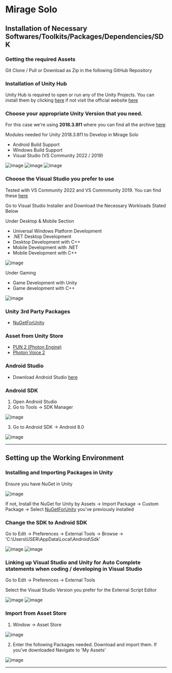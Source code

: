 # Mirage Solo

## Installation of Necessary Softwares/Toolkits/Packages/Dependencies/SDK

### Getting the required Assets
Git Clone / Pull or Download as Zip in the following GitHub Repository

### Installation of Unity Hub
Unity Hub is required to open or run any of the Unity Projects. You can install them by clicking [here](https://public-cdn.cloud.unity3d.com/hub/prod/UnityHubSetup.exe) if not visit the official website [here](https://unity3d.com/get-unity/download)

### Choose your appropriate Unity Version that you need.
For this case we're using **2018.3.8f1** where you can find all the archive [here](https://unity3d.com/get-unity/download/archive)

Modules needed for Unity 2018.3.8f1 to Develop in Mirage Solo
- Android Build Support
- Windows Build Support
- Visual Studio (VS Community 2022 / 2019)

![image](https://user-images.githubusercontent.com/25051402/202063367-e9673c44-4de1-471e-9ff7-cbba742d6bef.png)
![image](https://user-images.githubusercontent.com/25051402/202063434-b4a84e67-eb67-49ed-9a7d-622c8588ba40.png)
![image](https://user-images.githubusercontent.com/25051402/202069544-22c610ac-2369-4651-b479-d9d7d111796b.png)

### Choose the Visual Studio you prefer to use
Tested with VS Community 2022 and VS Commmunity 2019. You can find these [here](https://visualstudio.microsoft.com/downloads/)

Go to Visual Studio Installer and Download the Necessary Workloads Stated Below

Under Desktop & Mobile Section
- Universal Windows Platform Development
- .NET Desktop Development
- Desktop Development with C++
- Mobile Development with .NET
- Mobile Development with C++

![image](https://user-images.githubusercontent.com/25051402/202063696-1e03853e-4275-48f5-8891-a2561c65bc2d.png)

Under Gaming
- Game Development with Unity
- Game development with C++ 

![image](https://user-images.githubusercontent.com/25051402/202063749-59494884-a446-42b5-8170-cb7988ff7e2b.png)

### Unity 3rd Party Packages

- [NuGetForUnity](https://github.com/GlitchEnzo/NuGetForUnity/releases/download/v3.0.5/NugetForUnity.3.0.5.unitypackage) 

### Asset from Unity Store
- [PUN 2 (Photon Engine)](https://assetstore.unity.com/packages/tools/network/pun-2-free-119922)
- [Photon Voice 2](https://assetstore.unity.com/packages/tools/audio/photon-voice-2-130518)

### Android Studio
- Download Android Studio [here](https://developer.android.com/studio)

### Android SDK
1) Open Android Studio
2) Go to Tools -> SDK Manager

![image](https://user-images.githubusercontent.com/25051402/202071467-ac9666d3-f83b-4d68-9cb2-96ae5f0dd9c3.png)

3) Go to Android SDK -> Android 8.0 

![image](https://user-images.githubusercontent.com/25051402/202072451-e5a9d2d3-a310-4e81-9f89-46f654fcad8d.png)

---

## Setting up the Working Environment

### Installing and Importing Packages in Unity

Ensure you have NuGet in Unity

![image](https://user-images.githubusercontent.com/25051402/202064903-980925b6-b459-4c00-a37f-1c8e395cf603.png)

If not, 
Install the NuGet for Unity by Assets -> Import Package -> Custom Package -> Select [NuGetForUnity](https://github.com/GlitchEnzo/NuGetForUnity/releases/download/v3.0.5/NugetForUnity.3.0.5.unitypackage) you've previously installed 

### Change the SDK to Android SDK

Go to Edit -> Preferences -> External Tools -> Browse -> 'C:\Users\USER\AppData\Local\Android\Sdk'

![image](https://user-images.githubusercontent.com/25051402/202065020-bc542fd6-beb6-46d1-b527-f5d01c40fa38.png)
![image](https://user-images.githubusercontent.com/25051402/202079818-b1c320a2-0913-4121-8cc2-700a18a8f0c0.png)

### Linking up Visual Studio and Unity for Auto Complete statements when coding / developing in Visual Studio

Go to Edit -> Preferences -> External Tools

Select the Visual Studio Version you prefer for the External Script Editor 

![image](https://user-images.githubusercontent.com/25051402/202065020-bc542fd6-beb6-46d1-b527-f5d01c40fa38.png)
![image](https://user-images.githubusercontent.com/25051402/202065233-5ecd4049-52c7-4e90-bf36-0f9feb9c22ab.png)

### Import from Asset Store

1) Window -> Asset Store

![image](https://user-images.githubusercontent.com/25051402/202076296-d64e731a-6127-451b-9b89-9f729c283e1e.png)

2) Enter the following Packages needed. Download and import them. If you've downloaded Navigate to 'My Assets'

![image](https://user-images.githubusercontent.com/25051402/202076680-62570f29-a805-42df-93cb-89b3dc7e58d7.png)

---
